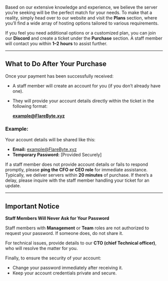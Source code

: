 Based on our extensive knowledge and experience, we believe the server you’re seeking will be the perfect match for your needs. To make that a reality, simply head over to our website and visit the **Plans** section, where you’ll find a wide array of hosting options tailored to various requirements.

If you feel you need additional options or a customized plan, you can join our **Discord** and create a ticket under the **Purchase** section. A staff member will contact you within **1–2 hours** to assist further.

---

## What to Do After Your Purchase

Once your payment has been successfully received:

- A staff member will create an account for you (if you don’t already have one).
- They will provide your account details directly within the ticket in the following format:

    **example@FlareByte.xyz**

### Example:
Your account details will be shared like this:
- **Email:** example@FlareByte.xyz
- **Temporary Password:** [Provided Securely]

If a staff member does not provide account details or fails to respond promptly, please **ping the CFO or CEO role** for immediate assistance. Typically, we deliver servers within **20 minutes** of purchase. If there’s a delay, please inquire with the staff member handling your ticket for an update.

---

## Important Notice

 **Staff Members Will Never Ask for Your Password**

Staff members with **Management** or **Team** roles are not authorized to request your password. If someone does, do not share it.

For technical issues, provide details to our **CTO (chief Technical officer)**, who will resolve the matter for you.

Finally, to ensure the security of your account:
- Change your password immediately after receiving it.
- Keep your account credentials private and secure.